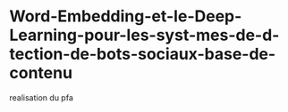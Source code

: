 # Word-Embedding-et-le-Deep-Learning-pour-les-syst-mes-de-d-tection-de-bots-sociaux-base-de-contenu
realisation du pfa 
